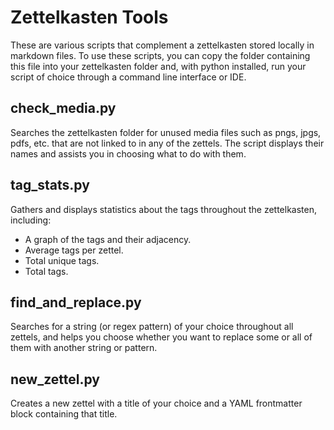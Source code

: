 # Zettelkasten Tools

These are various scripts that complement a zettelkasten stored locally in markdown files. To use these scripts, you can copy the folder containing this file into your zettelkasten folder and, with python installed, run your script of choice through a command line interface or IDE.

## check_media.py
Searches the zettelkasten folder for unused media files such as pngs, jpgs, pdfs, etc. that are not linked to in any of the zettels. The script displays their names and assists you in choosing what to do with them.

## tag_stats.py
Gathers and displays statistics about the tags throughout the zettelkasten, including:
* A graph of the tags and their adjacency.
* Average tags per zettel.
* Total unique tags.
* Total tags.

## find_and_replace.py
Searches for a string (or regex pattern) of your choice throughout all zettels, and helps you choose whether you want to replace some or all of them with another string or pattern.

## new_zettel.py
Creates a new zettel with a title of your choice and a YAML frontmatter block containing that title.
